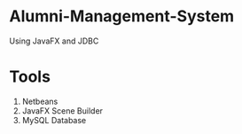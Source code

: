 # Alumni-Management-System
Using JavaFX and JDBC
# Tools
1. Netbeans
2. JavaFX Scene Builder
3. MySQL Database
